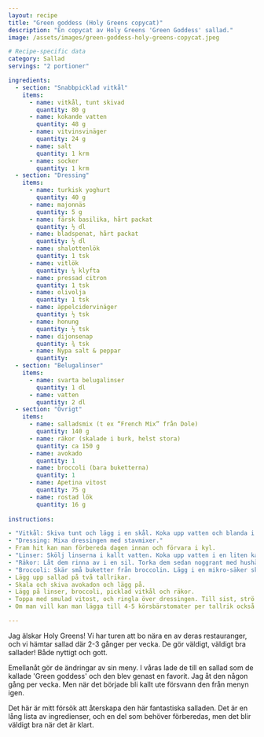 ```yaml
---
layout: recipe
title: "Green goddess (Holy Greens copycat)"
description: "En copycat av Holy Greens 'Green Goddess' sallad."
image: /assets/images/green-goddess-holy-greens-copycat.jpeg

# Recipe-specific data
category: Sallad
servings: "2 portioner"

ingredients:
  - section: "Snabbpicklad vitkål"
    items:
      - name: vitkål, tunt skivad
        quantity: 80 g
      - name: kokande vatten
        quantity: 48 g
      - name: vitvinsvinäger
        quantity: 24 g
      - name: salt
        quantity: 1 krm
      - name: socker
        quantity: 1 krm
  - section: "Dressing"
    items:
      - name: turkisk yoghurt
        quantity: 40 g
      - name: majonnäs
        quantity: 5 g
      - name: färsk basilika, hårt packat
        quantity: ½ dl
      - name: bladspenat, hårt packat
        quantity: ½ dl
      - name: shalottenlök
        quantity: 1 tsk
      - name: vitlök
        quantity: ¼ klyfta
      - name: pressad citron
        quantity: 1 tsk
      - name: olivolja
        quantity: 1 tsk
      - name: äppelcidervinäger
        quantity: ½ tsk
      - name: honung
        quantity: ½ tsk
      - name: dijonsenap
        quantity: ¾ tsk
      - name: Nypa salt & peppar
        quantity:
  - section: "Belugalinser"
    items:
      - name: svarta belugalinser
        quantity: 1 dl
      - name: vatten
        quantity: 2 dl
  - section: "Övrigt"
    items:
      - name: salladsmix (t ex “French Mix” från Dole)
        quantity: 140 g
      - name: räkor (skalade i burk, helst stora)
        quantity: ca 150 g
      - name: avokado
        quantity: 1
      - name: broccoli (bara buketterna)
        quantity: 1
      - name: Apetina vitost
        quantity: 75 g
      - name: rostad lök
        quantity: 16 g
        
instructions:

- "Vitkål: Skiva tunt och lägg i en skål. Koka upp vatten och blanda i vinäger, salt och socker. Häll blandningen över vitkålen. Massera in med händerna i någon minut. Låt stå i minst 30 minuter, men helst i kylen över natten."
- "Dressing: Mixa dressingen med stavmixer."
- Fram hit kan man förbereda dagen innan och förvara i kyl.
- "Linser: Skölj linserna i kallt vatten. Koka upp vatten i en liten kastrull. Ha i linserna och koka utan lock i 15-20 minuter. Ha över dem i sil igen och skölj dem i kallt vatten och låt dem sedan rinna av."
- "Räkor: Låt dem rinna av i en sil. Torka dem sedan noggrant med hushållspapper."
- "Broccoli: Skär små buketter från broccolin. Lägg i en mikro-säker skål tillsammans med några matskedar vatten. Mikra på 750W i 2 minuter. Låt svalna."
- Lägg upp sallad på två tallrikar.
- Skala och skiva avokadon och lägg på.
- Lägg på linser, broccoli, picklad vitkål och räkor.
- Toppa med smulad vitost, och ringla över dressingen. Till sist, strö på rostad lök.
- Om man vill kan man lägga till 4-5 körsbärstomater per tallrik också.

---
```


Jag älskar Holy Greens! Vi har turen att bo nära en av deras restauranger, och vi hämtar sallad där 2-3 gånger per vecka. De gör väldigt, väldigt bra sallader! Både nyttigt och gott.

Emellanåt gör de ändringar av sin meny. I våras lade de till en sallad som de kallade 'Green goddess' och den blev genast en favorit. Jag åt den någon gång per vecka. Men när det började bli kallt ute försvann den från menyn igen.

Det här är mitt försök att återskapa den här fantastiska salladen. Det är en lång lista av ingredienser, och en del som behöver förberedas, men det blir väldigt bra när det är klart.